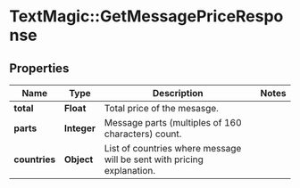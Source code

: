 # TextMagic::GetMessagePriceResponse

## Properties
Name | Type | Description | Notes
------------ | ------------- | ------------- | -------------
**total** | **Float** | Total price of the mesasge. | 
**parts** | **Integer** | Message parts (multiples of 160 characters) count. | 
**countries** | **Object** | List of countries where message will be sent with pricing explanation. | 


